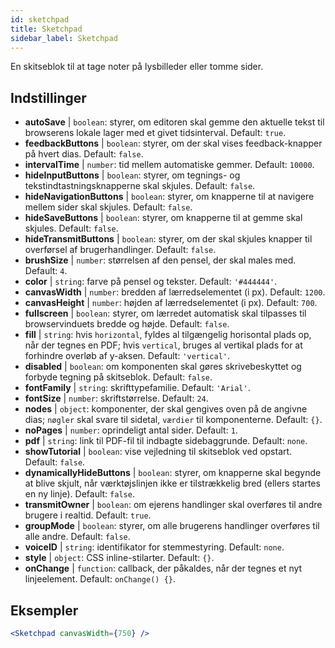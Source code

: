 ```yaml
---
id: sketchpad 
title: Sketchpad
sidebar_label: Sketchpad
---
```


En skitseblok til at tage noter på lysbilleder eller tomme sider.

## Indstillinger

* __autoSave__ | `boolean`: styrer, om editoren skal gemme den aktuelle tekst til browserens lokale lager med et givet tidsinterval. Default: `true`.
* __feedbackButtons__ | `boolean`: styrer, om der skal vises feedback-knapper på hvert dias. Default: `false`.
* __intervalTime__ | `number`: tid mellem automatiske gemmer. Default: `10000`.
* __hideInputButtons__ | `boolean`: styrer, om tegnings- og tekstindtastningsknapperne skal skjules. Default: `false`.
* __hideNavigationButtons__ | `boolean`: styrer, om knapperne til at navigere mellem sider skal skjules. Default: `false`.
* __hideSaveButtons__ | `boolean`: styrer, om knapperne til at gemme skal skjules. Default: `false`.
* __hideTransmitButtons__ | `boolean`: styrer, om der skal skjules knapper til overførsel af brugerhandlinger. Default: `false`.
* __brushSize__ | `number`: størrelsen af den pensel, der skal males med. Default: `4`.
* __color__ | `string`: farve på pensel og tekster. Default: `'#444444'`.
* __canvasWidth__ | `number`: bredden af lærredselementet (i px). Default: `1200`.
* __canvasHeight__ | `number`: højden af lærredselementet (i px). Default: `700`.
* __fullscreen__ | `boolean`: styrer, om lærredet automatisk skal tilpasses til browservinduets bredde og højde. Default: `false`.
* __fill__ | `string`: hvis `horizontal`, fyldes al tilgængelig horisontal plads op, når der tegnes en PDF; hvis `vertical`, bruges al vertikal plads for at forhindre overløb af y-aksen. Default: `'vertical'`.
* __disabled__ | `boolean`: om komponenten skal gøres skrivebeskyttet og forbyde tegning på skitseblok. Default: `false`.
* __fontFamily__ | `string`: skrifttypefamilie. Default: `'Arial'`.
* __fontSize__ | `number`: skriftstørrelse. Default: `24`.
* __nodes__ | `object`: komponenter, der skal gengives oven på de angivne dias; `nøgler` skal svare til sidetal, `værdier` til komponenterne. Default: `{}`.
* __noPages__ | `number`: oprindeligt antal sider. Default: `1`.
* __pdf__ | `string`: link til PDF-fil til indbagte sidebaggrunde. Default: `none`.
* __showTutorial__ | `boolean`: vise vejledning til skitseblok ved opstart. Default: `false`.
* __dynamicallyHideButtons__ | `boolean`: styrer, om knapperne skal begynde at blive skjult, når værktøjslinjen ikke er tilstrækkelig bred (ellers startes en ny linje). Default: `false`.
* __transmitOwner__ | `boolean`: om ejerens handlinger skal overføres til andre brugere i realtid. Default: `true`.
* __groupMode__ | `boolean`: styrer, om alle brugerens handlinger overføres til alle andre. Default: `false`.
* __voiceID__ | `string`: identifikator for stemmestyring. Default: `none`.
* __style__ | `object`: CSS inline-stilarter. Default: `{}`.
* __onChange__ | `function`: callback, der påkaldes, når der tegnes et nyt linjeelement. Default: `onChange() {}`.


## Eksempler

```jsx live
<Sketchpad canvasWidth={750} />
```

